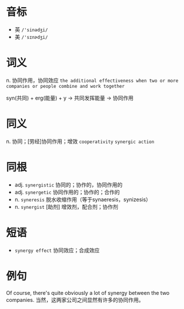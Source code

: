 # 音标

- 英 `/'sinədʒi/`
- 美 `/'sɪnɚdʒi/`

# 词义

n. 协同作用，协同效应
`the additional effectiveness when two or more companies or people combine and work together`



syn(共同) + erg(能量) + y → 共同发挥能量 → 协同作用

# 同义

n. 协同；[劳经]协同作用；增效
`cooperativity` `synergic action`

# 同根

- adj. `synergistic` 协同的；协作的，协同作用的
- adj. `synergetic` 协同作用的；协作的；合作的
- n. `syneresis` 脱水收缩作用（等于synaeresis，synizesis）
- n. `synergist` [助剂] 增效剂，配合剂；协作剂

# 短语

- `synergy effect` 协同效应；合成效应

# 例句

Of course, there's quite obviously a lot of synergy between the two companies.
当然，这两家公司之间显然有许多的协同作用。


